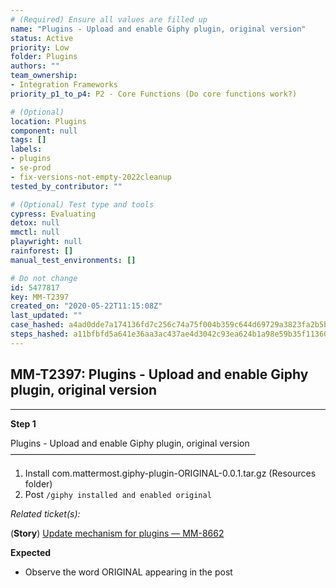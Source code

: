 ```yaml
---
# (Required) Ensure all values are filled up
name: "Plugins - Upload and enable Giphy plugin, original version"
status: Active
priority: Low
folder: Plugins
authors: ""
team_ownership: 
- Integration Frameworks
priority_p1_to_p4: P2 - Core Functions (Do core functions work?)

# (Optional)
location: Plugins
component: null
tags: []
labels: 
- plugins
- se-prod
- fix-versions-not-empty-2022cleanup
tested_by_contributor: ""

# (Optional) Test type and tools
cypress: Evaluating
detox: null
mmctl: null
playwright: null
rainforest: []
manual_test_environments: []

# Do not change
id: 5477817
key: MM-T2397
created_on: "2020-05-22T11:15:08Z"
last_updated: ""
case_hashed: a4ad0dde7a174136fd7c256c74a75f004b359c644d69729a3823fa2b5bd054709fdaf2cfdf01c89403b123de6be71ca4
steps_hashed: a11bfbfd5a641e36aa3ac437ae4d3042c93ea624b1a98e59b35f113609277fdad45b6786baaa89c52b42176d9aac765a
---
```


<!-- (Auto-generated) Based on frontmatter's "key" and "name" -->

## MM-T2397: Plugins - Upload and enable Giphy plugin, original version

---

**Step 1**

Plugins - Upload and enable Giphy plugin, original version\
————————————————————————————

1. Install com.mattermost.giphy-plugin-ORIGINAL-0.0.1.tar.gz (Resources folder)
2. Post `/giphy installed and enabled original`

_Related ticket(s):_

(**Story**) [Update mechanism for plugins — MM-8662](https://mattermost.atlassian.net/browse/MM-8662)

**Expected**

- Observe the word ORIGINAL appearing in the post
